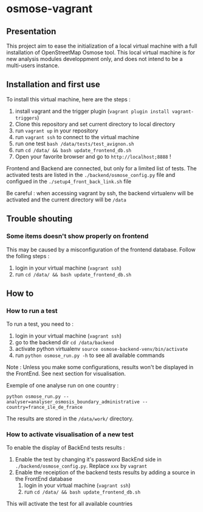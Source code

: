 # osmose-vagrant

## Presentation
This project aim to ease the initialization of a local virtual machine with a full installation of OpenStreetMap Osmose tool.
This local virtual machine is for new analysis modules developpment only, and does not intend to be a multi-users instance.

## Installation and first use
To install this virtual machine, here are the steps :
1. install vagrant and the trigger plugin (`vagrant plugin install vagrant-triggers`)
2. Clone this repository and set current directory to local directory
3. run `vagrant up` in your repository
4. run `vagrant ssh` to connect to the virtual machine
5. run one test `bash /data/tests/test_avignon.sh`
6. run `cd /data/ && bash update_frontend_db.sh`
7. Open your favorite browser and go to `http://localhost;8888` !

Frontend and Backend are connected, but only for a limited list of tests.
The activated tests are listed in the `./backend/osmose_config.py` file and configued in the `./setup4_front_back_link.sh` file

Be careful : when accessing vagrant by ssh, the backend virtualenv will be activated and the current directory will be `/data`

## Trouble shouting
### Some items doesn't show properly on frontend
This may be caused by a misconfiguration of the frontend database.
Follow the folling steps :
1. login in your virtual machine (`vagrant ssh`)
2. run `cd /data/ && bash update_frontend_db.sh`

## How to
### How to run a test
To run a test, you need to :
1. login in your virtual machine (`vagrant ssh`)
2. go to the backend dir `cd /data/backend`
3. activate python virtualenv `source osmose-backend-venv/bin/activate`
4. run `python osmose_run.py -h` to see all available commands

Note : Unless you make some configurations, results won't be displayed in the FrontEnd. See next section for visualisation.

Exemple of one analyse run on one country :

`python osmose_run.py --analyser=analyser_osmosis_boundary_administrative --country=france_ile_de_france`

The results are stored in the `/data/work/` directory.

### How to activate visualisation of a new test
To enable the display of BackEnd tests results :
1. Enable the test by changing it's password BackEnd side in `./backend/osmose_config.py`. Replace `xxx` by `vagrant`
2. Enable the receiption of the backend tests results by adding a source in the FrontEnd database
    1. login in your virtual machine (`vagrant ssh`)
    2. run `cd /data/ && bash update_frontend_db.sh`

This will activate the test for all available countries
